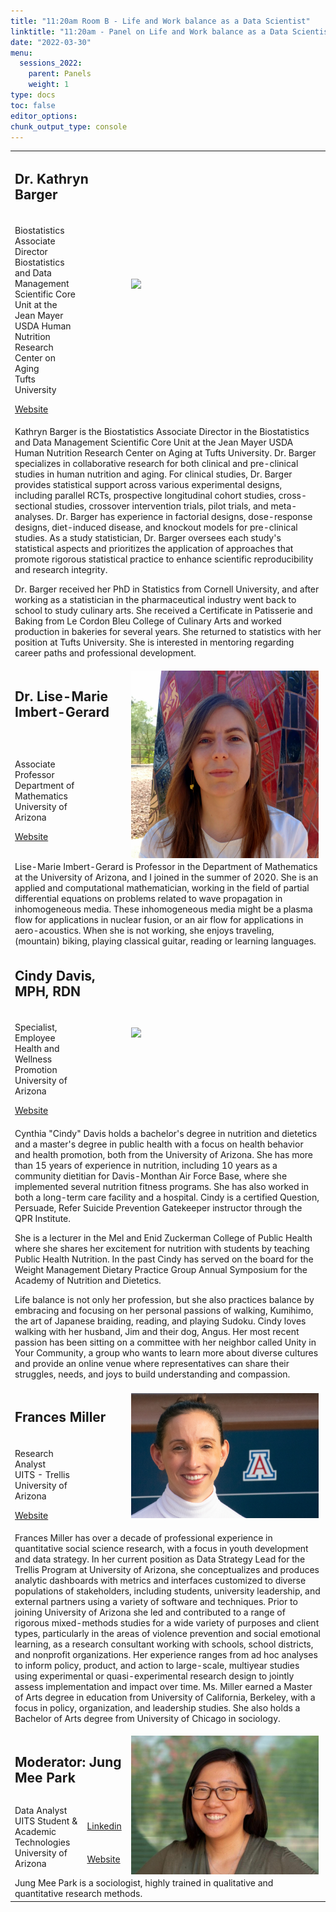 ```yaml
---
title: "11:20am Room B - Life and Work balance as a Data Scientist"
linktitle: "11:20am - Panel on Life and Work balance as a Data Scientist"
date: "2022-03-30"
menu:
  sessions_2022:
    parent: Panels
    weight: 1
type: docs
toc: false
editor_options:
chunk_output_type: console
---
```


<TABLE class="bio-table">

  <!--- #################Speaker 1############## --->
  <tr>
    <td COLSPAN="2">
      <h2>Dr. Kathryn Barger</h2>
    </td>
    <td ROWSPAN="3"><img style="float: left;" src="img/kathryn-barger.jpg" width="300" /></td>
  </tr>
  <tr>
    <td ROWSPAN="2">
    <p>Biostatistics Associate Director<br>Biostatistics and Data Management Scientific Core Unit at the Jean Mayer USDA Human Nutrition Research Center on Aging<br>Tufts University</p>
    <i class="fa fa-link"></i> <a href="https://hnrca.tufts.edu/people/staff/kathryn-barger-phd" target="_blank" rel="noopener">Website</a>
    </td>
  </tr>
  <tr>
    <td>
    </td>
  </tr>
  <tr>
    <td COLSPAN="3">
      <p>Kathryn Barger is the Biostatistics Associate Director in the Biostatistics and Data Management Scientific Core Unit at the Jean Mayer USDA Human Nutrition Research Center on Aging at Tufts University. Dr. Barger specializes in collaborative research for both clinical and pre-clinical studies in human nutrition and aging. For clinical studies, Dr. Barger provides statistical support across various experimental designs, including parallel RCTs, prospective longitudinal cohort studies, cross-sectional studies, crossover intervention trials, pilot trials, and meta-analyses. Dr. Barger has experience in factorial designs, dose-response designs, diet-induced disease, and knockout models for pre-clinical studies. As a study statistician, Dr. Barger oversees each study's statistical aspects and prioritizes the application of approaches that promote rigorous statistical practice to enhance scientific reproducibility and research integrity.</p>
      <p>Dr. Barger received her PhD in Statistics from Cornell University, and after working as a statistician in the pharmaceutical industry went back to school to study culinary arts.  She received a Certificate in Patisserie and Baking from Le Cordon Bleu College of Culinary Arts and worked production in bakeries for several years.  She returned to statistics with her position at Tufts University.  She is interested in mentoring regarding career paths and professional development.</p>

    
  </tr>

  <!--- #################Speaker 2############## --->
  <tr>
    <td COLSPAN="2">
      <h2>Dr. Lise-Marie Imbert-Gerard</h2>
    </td>
    <td ROWSPAN="3"><img style="float: left;" src="img/LiseMarie-Imbertgerard.jpg" width="300" /></td>
  </tr>
  <tr>
    <td ROWSPAN="2">
      <p>Associate Professor<br>Department of Mathematics<br>University of Arizona</p>
      <i class="fa fa-link"></i> <a href="https://www.math.arizona.edu/~lmig/" target="_blank" rel="noopener">Website</a>
    </td>
    
  </tr>
  <tr>
    <td></td>
  </tr>
  <tr>
    <td COLSPAN="3">
      Lise-Marie Imbert-Gerard is Professor in the Department of Mathematics at the University of Arizona, and I joined in the summer of 2020. She is an applied and computational mathematician, working in the field of partial differential equations on problems related to wave propagation in inhomogeneous media. These inhomogeneous media might be a plasma flow for applications in nuclear fusion, or an air flow for applications in aero-acoustics.
  When she is not working, she enjoys traveling, (mountain) biking, playing classical guitar, reading or learning languages.
  
  <!--- #################Speaker 4############## --->
  <tr>
    <td COLSPAN="2">
      <h2>Cindy Davis, MPH, RDN</h2>
    </td>
    <td ROWSPAN="3"><img style="float: left;" src="img/cindy-davis.jpg" width="300" /></td>
  </tr>
  <tr>
    <td ROWSPAN="2">
      <p>Specialist, Employee Health and Wellness Promotion<br>University of Arizona</p>
      <i class="fa fa-link"></i> <a href="https://lifework.arizona.edu/person/cindy-davis-mph-rdn" target="_blank" rel="noopener">Website</a>
    </td>
    
  </tr>
  <tr>
    <td></td>
  </tr>
  <tr>
    <td COLSPAN="3">
      <p>Cynthia "Cindy" Davis holds a bachelor's degree in nutrition and dietetics and a master's degree in public health with a focus on health behavior and health promotion, both from the University of Arizona. She has more than 15 years of experience in nutrition, including 10 years as a community dietitian for Davis-Monthan Air Force Base, where she implemented several nutrition fitness programs. She has also worked in both a long-term care facility and a hospital. Cindy is a certified Question, Persuade, Refer Suicide Prevention Gatekeeper instructor through the QPR Institute.</p>
<p>She is a lecturer in the Mel and Enid Zuckerman College of Public Health where she shares her excitement for nutrition with students by teaching Public Health Nutrition. In the past Cindy has served on the board for the Weight Management Dietary Practice Group Annual Symposium for the Academy of Nutrition and Dietetics.</p>
<p>Life balance is not only her profession, but she also practices balance by embracing and focusing on her personal passions of walking, Kumihimo, the art of Japanese braiding, reading, and playing Sudoku. Cindy loves walking with her husband, Jim and their dog, Angus. Her most recent passion has been sitting on a committee with her neighbor called Unity in Your Community, a group who wants to learn more about diverse cultures and provide an online venue where representatives can share their struggles, needs, and joys to build understanding and compassion.</p>
  </tr>

 <!--- #################Speaker 5############## --->
  <tr>
    <td COLSPAN="2">
      <h2>Frances Miller</h2>
    </td>
    <td ROWSPAN="3"><img style="float: left;" src="img/frances-miller.jpg" width="300" /></td>
  </tr>
  <tr>
    <td ROWSPAN="2">
      <p>Research Analyst<br>
      UITS - Trellis
      <br>University of Arizona</p>
      <i class="fa fa-link"></i> <a href="https://datascience.arizona.edu/person/frances-miller" target="_blank" rel="noopener">Website</a>
    </td>
    
  </tr>
  <tr>
    <td></td>
  </tr>
  <tr>
    <td COLSPAN="3">
      <p>Frances Miller has over a decade of professional experience in quantitative social science research, with a focus in youth development and data strategy. In her current position as Data Strategy Lead for the Trellis Program at University of Arizona, she conceptualizes and produces analytic dashboards with metrics and interfaces customized to diverse populations of stakeholders, including students, university leadership, and external partners using a variety of software and techniques. Prior to joining University of Arizona she led and contributed to a range of rigorous mixed-methods studies for a wide variety of purposes and client types, particularly in the areas of violence prevention and social emotional learning, as a research consultant working with schools, school districts, and nonprofit organizations. Her experience ranges from ad hoc analyses to inform policy, product, and action to large-scale, multiyear studies using experimental or quasi-experimental research design to jointly assess implementation and impact over time. Ms. Miller earned a Master of Arts degree in education from University of California, Berkeley, with a focus in policy, organization, and leadership studies. She also holds a Bachelor of Arts degree from University of Chicago in sociology.</p>
  </tr>

  <tr>
    <td COLSPAN="2">
      <h2>Moderator: Jung Mee Park</h2>
    </td>
    <td ROWSPAN="4"><img style="float: left;" src="img/jung-mee-park.jpg" width="300" /></td>
  </tr>
  <tr>
    <td ROWSPAN="3">
      Data Analyst<br>
      UITS Student & Academic Technologies<br>
      University of Arizona</td>
  </tr>
  <tr>
    <td><i class="fab fa-linkedin"></i> <a href="https://www.linkedin.com/in/jmp243/" target="_blank" rel="noopener">Linkedin</a></td>
  </tr>
  <tr>
    <td><i class="fa fa-link"></i> <a href="https://sites.google.com/site/jmp2114" target="_blank" rel="noopener">Website</a></td>
  </tr>
  <tr>
    <td COLSPAN="3">
      Jung Mee Park is a sociologist, highly trained in qualitative and quantitative research methods. 
    </td>
</TABLE>
